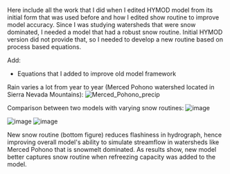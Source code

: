 Here include all the work that I did when I edited HYMOD model from its initial form that was used before and how I edited show routine to improve model accuracy. 
Since I was studying watersheds that were snow dominated, I needed a model that had a robust snow routine. Initial HYMOD version did not provide that, so I needed to
develop a new routine based on process based equations.

Add:
- Equations that I added to improve old model framework


Rain varies a lot from year to year (Merced Pohono watershed located in Sierra Nevada Mountains):
![Merced_Pohono_precip](https://user-images.githubusercontent.com/111301407/196473285-8edc5bf8-78eb-49ad-9def-2f86ead5b645.PNG)

Comparison between two models with varying snow routines:
![image](https://user-images.githubusercontent.com/111301407/196486456-0eb8b134-c9cc-4358-bea6-71ea9c5292f9.png)

![image](https://user-images.githubusercontent.com/111301407/195432657-0907e36e-d696-4c4a-8e37-fb822edd2ec7.png)
![image](https://user-images.githubusercontent.com/111301407/195432687-bffeb366-52ea-4b2e-ac74-cf76f17d8676.png)

New snow routine (bottom figure) reduces flashiness in hydrograph, hence improving overall model's ability to simulate streamflow in watersheds like Merced Pohono that is snowmelt dominated. As results show, new model better captures snow routine when refreezing capacity was added to the model.
